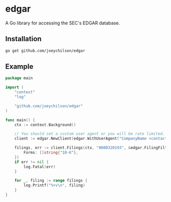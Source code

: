 # edgar

A Go library for accessing the SEC's EDGAR database.

## Installation

```bash
go get github.com/joeychilson/edgar
```

## Example

```go
package main

import (
	"context"
	"log"

	"github.com/joeychilson/edgar"
)

func main() {
	ctx := context.Background()

    // You should set a custom user agent or you will be rate limited.
	client := edgar.NewClient(edgar.WithUserAgent("CompanyName <contact@email.com>"))

	filings, err := client.Filings(ctx, "0000320193", &edgar.FilingFilter{
		Forms: []string{"10-K"},
	})
	if err != nil {
		log.Fatal(err)
	}

	for _, filing := range filings {
		log.Printf("%+v\n", filing)
	}
}
```
